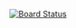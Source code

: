 [![Board Status](https://dev.azure.com/martijn0937/89c4fd87-048e-49a5-945e-a01a58ad031b/b980f9b1-99a8-42d9-b7bd-3848fda7ae38/_apis/work/boardbadge/637ec162-e834-4a90-b937-2c0f710c31a5)](https://dev.azure.com/martijn0937/89c4fd87-048e-49a5-945e-a01a58ad031b/_boards/board/t/b980f9b1-99a8-42d9-b7bd-3848fda7ae38/Microsoft.RequirementCategory)